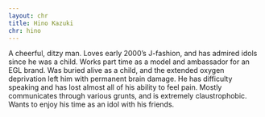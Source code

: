 ```yaml
---
layout: chr
title: Hino Kazuki
chr: hino
---
```

A cheerful, ditzy man. Loves early 2000’s J-fashion, and has admired idols since he was a child. Works part time as a model and ambassador for an EGL brand. Was buried alive as a child, and the extended oxygen deprivation left him with permanent brain damage. He has difficulty speaking and has lost almost all of his ability to feel pain. Mostly communicates through various grunts, and is extremely claustrophobic. Wants to enjoy his time as an idol with his friends.